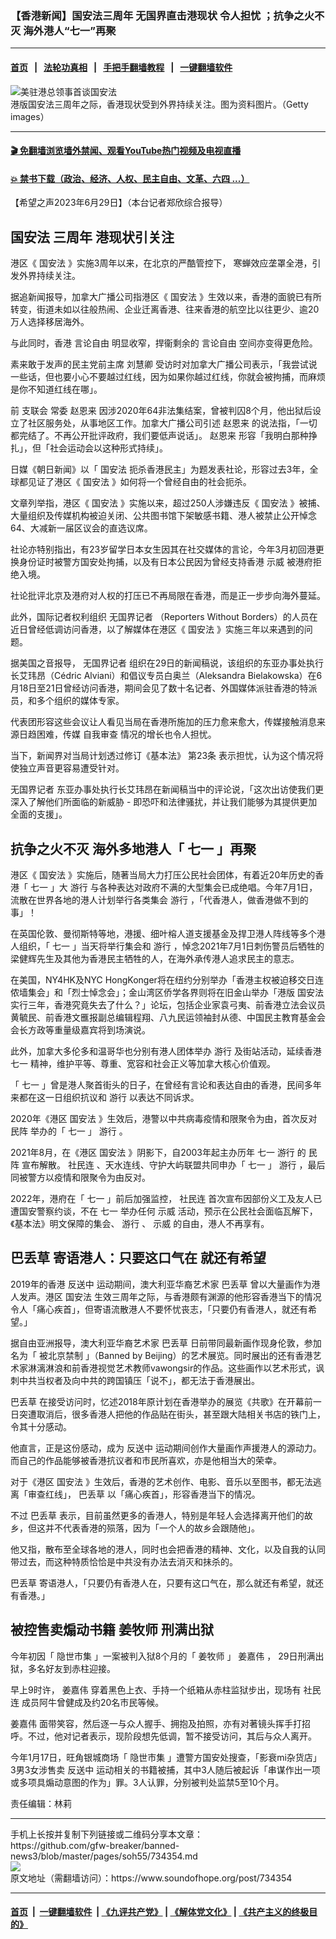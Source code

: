 ### 【香港新闻】国安法三周年 无国界直击港现状 令人担忧 ；抗争之火不灭 海外港人“七一”再聚
------------------------

#### [首页](https://github.com/gfw-breaker/banned-news3/blob/master/README.md) &nbsp;&nbsp;|&nbsp;&nbsp; [法轮功真相](https://github.com/begood0513/basic/blob/master/README.md)  &nbsp;&nbsp;|&nbsp;&nbsp; [手把手翻墙教程](https://github.com/gfw-breaker/guides/wiki)  &nbsp;&nbsp;|&nbsp;&nbsp; [一键翻墙软件](https://github.com/gfw-breaker/nogfw/blob/master/README.md)  



<div><img alt="美驻港总领事首谈国安法" src="https://img.soundofhope.org/2023-01/gettyimages--1674762863974.jpg"/>
<br/><figcaption class="caption">
 港版国安法三周年之际，香港现状受到外界持续关注。图为资料图片。（Getty images）
</figcaption></div><hr/>

#### [ 🎬  免翻墙浏览墙外禁闻、观看YouTube热门视频及电视直播](https://github.com/gfw-breaker/HelloWorld)

#### [ 💥  禁书下载（政治、经济、人权、民主自由、文革、六四 ...）](https://github.com/gfw-breaker/books/blob/master/README.md)

<div><div class="Content__Wrapper sc-1bvya0-0 elmmKw article_body" data-checkusr="" itemprop="articleBody">
 <div id="post_place_1">
 </div>
 <p class="meta-top">
  <span class="meta">
   【希望之声2023年6月29日】（本台记者郑欣综合报导）
  </span>
 </p>
 <h2>
  <strong>
   <ok href="/term/99050">
    国安法
   </ok>
   三周年 港现状引关注
  </strong>
 </h2>
 <p>
  港区《
  <ok href="/term/99050">
   国安法
  </ok>
  》实施3周年以来，在北京的严酷管控下， 寒蝉效应垄罩全港，引发外界持续关注。
 </p>
 <p>
  据追新闻报导，加拿大广播公司指港区《
  <ok href="/term/99050">
   国安法
  </ok>
  》生效以来，香港的面貌已有所转变，街道未如以往般热闹、企业迁离香港、往来香港的航空比以往更少、逾20万人选择移居海外。
 </p>
 <p>
  与此同时，香港
  <ok href="/term/1155">
   言论自由
  </ok>
  明显收窄，捍衞剩余的
  <ok href="/term/1155">
   言论自由
  </ok>
  空间亦变得更危险。
 </p>
 <p>
  素来敢于发声的民主党前主席
  <ok href="/term/54304">
   刘慧卿
  </ok>
  受访时对加拿大广播公司表示，「我尝试说一些话，但也要小心不要越过红线，因为如果你越过红线，你就会被拘捕，而麻烦是你不知道红线在哪」。
 </p>
 <p>
  前
  <ok href="/term/3466">
   支联会
  </ok>
  常委
  <ok href="/term/744896">
   赵恩来
  </ok>
  因涉2020年64非法集结案，曾被判囚8个月，他出狱后设立了社区服务处，从事地区工作。加拿大广播公司引述
  <ok href="/term/744896">
   赵恩来
  </ok>
  的说法指，「一切都完结了。不再公开批评政府，我们要低声说话」。
  <ok href="/term/744896">
   赵恩来
  </ok>
  形容「我明白那种挣扎」，但「社会运动会以这种形式持续」。
 </p>
 <p>
  日媒《朝日新闻》以「
  <ok href="/term/99050">
   国安法
  </ok>
  扼杀香港民主」为题发表社论，形容过去3年，全球都见证了港区《
  <ok href="/term/99050">
   国安法
  </ok>
  》如何将一个曾经自由的社会扼杀。
 </p>
 <p>
  文章列举指，港区《
  <ok href="/term/99050">
   国安法
  </ok>
  》实施以来，超过250人涉嫌违反《
  <ok href="/term/99050">
   国安法
  </ok>
  》被捕、大量组织及传媒机构被迫关闭、公共图书馆下架敏感书籍、港人被禁止公开悼念64、大减新一届区议会的直选议席。
 </p>
 <p>
  社论亦特别指出，有23岁留学日本女生因其在社交媒体的言论，今年3月初回港更换身份证时被警方国安处拘捕，以及有日本公民因为曾经支持香港
  <ok href="/term/1670">
   示威
  </ok>
  被港府拒绝入境。
 </p>
 <p>
  社论批评北京及港府对人权的打压已不再局限在香港，而是正一步步向海外蔓延。
 </p>
 <p>
  此外，国际记者权利组织
  <ok href="/term/42866">
   无国界记者
  </ok>
  （Reporters Without Borders）的人员在近日曾经低调访问香港，以了解媒体在港区《
  <ok href="/term/99050">
   国安法
  </ok>
  》实施三年以来遇到的问题。
 </p>
 <p>
  据美国之音报导，
  <ok href="/term/42866">
   无国界记者
  </ok>
  组织在29日的新闻稿说，该组织的东亚办事处执行长艾玮昂（Cédric Alviani）和倡议专员白奥兰（Aleksandra Bielakowska）在6月18日至21日曾经访问香港，期间会见了数十名记者、外国媒体派驻香港的特派员，和多个组织的媒体专家。
 </p>
 <p>
  代表团形容这些会议让人看见当局在香港所施加的压力愈来愈大，传媒接触消息来源日趋困难，传媒
  <ok href="/term/55134">
   自我审查
  </ok>
  情况的增长也令人担忧。
 </p>
 <p>
  当下，新闻界对当局计划透过修订《基本法》
  <ok href="/term/290020">
   第23条
  </ok>
  表示担忧，认为这个情况将使独立声音更容易遭受针对。
 </p>
 <p>
  <ok href="/term/42866">
   无国界记者
  </ok>
  东亚办事处执行长艾玮昂在新闻稿当中的评论说，「这次出访使我们更深入了解他们所面临的新威胁 - 即恐吓和法律骚扰，并让我们能够为其提供更加全面的支援」。
 </p>
 <h2>
  <strong>
   抗争之火不灭 海外多地港人「
   <ok href="/term/52393">
    七一
   </ok>
   」再聚
  </strong>
 </h2>
 <p>
  港区《
  <ok href="/term/99050">
   国安法
  </ok>
  》实施后，随著当局大力打压公民社会团体，有着近20年历史的香港「
  <ok href="/term/52393">
   七一
  </ok>
  」大
  <ok href="/term/2554">
   游行
  </ok>
  与各种表达对政府不满的大型集会已成绝唱。今年7月1日，流散在世界各地的港人计划举行各类集会
  <ok href="/term/2554">
   游行
  </ok>
  ，「代香港人，做香港做不到的事」！
 </p>
 <p>
  在英国伦敦、曼彻斯特等地，港援、细叶榕人道支援基金及捍卫港人阵线等多个港人组织，「
  <ok href="/term/52393">
   七一
  </ok>
  」当天将举行集会和
  <ok href="/term/2554">
   游行
  </ok>
  ，悼念2021年7月1日刺伤警员后牺牲的梁健辉先生及其他为香港民主牺牲的人，在海外承传港人追求民主的意志。
 </p>
 <p>
  在美国，NY4HK及NYC HongKonger将在纽约分别举办「香港主权被迫移交日连侬墙集会」和「烈士悼念会」；金山湾区侨学各界则将在旧金山举办「港版
  <ok href="/term/99050">
   国安法
  </ok>
  实行三年，香港究竟失去了什么？」论坛，包括企业家袁弓夷、前香港立法会议员黄毓民、前香港文𠥔报副总编辑程翔、八九民运领袖封从德、中国民主教育基金会会长方政等重量级嘉宾将到场演说。
 </p>
 <p>
  此外，加拿大多伦多和温哥华也分别有港人团体举办
  <ok href="/term/2554">
   游行
  </ok>
  及街站活动，延续香港
  <ok href="/term/52393">
   七一
  </ok>
  精神，维护平等、尊重、宽容和社会正义等加拿大核心价值观。
 </p>
 <p>
  「
  <ok href="/term/52393">
   七一
  </ok>
  」曾是港人聚首街头的日子，在曾经有言论和表达自由的香港，民间多年来都在这一日组织抗议和
  <ok href="/term/2554">
   游行
  </ok>
  以表达不同诉求。
 </p>
 <p>
  2020年《港区
  <ok href="/term/99050">
   国安法
  </ok>
  》生效后，港警以中共病毒疫情和限聚令为由，首次反对
  <ok href="/term/3508">
   民阵
  </ok>
  举办的「
  <ok href="/term/52393">
   七一
  </ok>
  」
  <ok href="/term/2554">
   游行
  </ok>
  。
 </p>
 <p>
  2021年8月，在《港区
  <ok href="/term/99050">
   国安法
  </ok>
  》阴影下，自2003年起主办历年
  <ok href="/term/52393">
   七一
  </ok>
  <ok href="/term/2554">
   游行
  </ok>
  的
  <ok href="/term/3508">
   民阵
  </ok>
  宣布解散。
  <ok href="/term/27837">
   社民连
  </ok>
  、天水连线、守护大屿联盟共同申办「
  <ok href="/term/52393">
   七一
  </ok>
  」
  <ok href="/term/2554">
   游行
  </ok>
  ，最后同被警方以疫情和限聚令为由反对。
 </p>
 <p>
  2022年，港府在「
  <ok href="/term/52393">
   七一
  </ok>
  」前后加强监控，
  <ok href="/term/27837">
   社民连
  </ok>
  首次宣布因部份义工及友人已遭国安警察约谈，不在
  <ok href="/term/52393">
   七一
  </ok>
  举办任何
  <ok href="/term/1670">
   示威
  </ok>
  活动，预示在公民社会面临瓦解下，《基本法》明文保障的集会、
  <ok href="/term/2554">
   游行
  </ok>
  、
  <ok href="/term/1670">
   示威
  </ok>
  的自由，港人不再享有。
 </p>
 <h2>
  <strong>
   <ok href="/term/117126">
    巴丢草
   </ok>
   寄语港人：只要这口气在 就还有希望
  </strong>
 </h2>
 <p>
  2019年的香港
  <ok href="/term/1010">
   反送中
  </ok>
  运动期间，澳大利亚华裔艺术家
  <ok href="/term/117126">
   巴丢草
  </ok>
  曾以大量画作为港人发声。港区
  <ok href="/term/99050">
   国安法
  </ok>
  生效三周年之际，与香港颇有渊源的他形容香港当下的情况令人「痛心疾首」，但寄语流散港人不要怀忧丧志，「只要仍有香港人，就还有希望。」
 </p>
 <p>
  据自由亚洲报导，澳大利亚华裔艺术家
  <ok href="/term/117126">
   巴丢草
  </ok>
  日前带同最新画作现身伦敦，参加名为「
  <ok href="/term/885857">
   被北京禁制
  </ok>
  」（Banned by Beijing）的艺术展览。同时展出的还有香港艺术家淋漓淋浪和前香港视觉艺术教师vawongsir的作品。这些画作以艺术形式，讽刺中共当权者及向中共的跨国镇压「说不」，都无法于香港展出。
 </p>
 <p>
  <ok href="/term/117126">
   巴丢草
  </ok>
  在接受访问时，忆述2018年原计划在香港举办的展览《共歌》在开幕前一日突遭取消后，很多香港人把他的作品贴在街头，甚至跟大陆相关书店的铁门上，令其十分感动。
 </p>
 <p>
  他直言，正是这份感动，成为
  <ok href="/term/1010">
   反送中
  </ok>
  运动期间创作大量画作声援港人的源动力。而自己的作品能够被香港抗议者和市民所喜欢，亦是他相当大的荣幸。
 </p>
 <p>
  对于《港区
  <ok href="/term/99050">
   国安法
  </ok>
  》生效后，香港的艺术创作、电影、音乐以至图书，都无法逃离「审查红线」，
  <ok href="/term/117126">
   巴丢草
  </ok>
  以「痛心疾首」，形容香港当下的情况。
 </p>
 <p>
  不过
  <ok href="/term/117126">
   巴丢草
  </ok>
  表示，目前虽然更多的香港人，特别是年轻人会选择离开他们的故乡，但这并不代表香港的殒落，因为「一个人的故乡会跟随他」。
 </p>
 <p>
  他又指，散布至全球各地的港人，同时也会把香港的精神、文化，以及自我的认同带过去，而这种特质恰恰是中共没有办法去消灭和抺杀的。
 </p>
 <p>
  <ok href="/term/117126">
   巴丢草
  </ok>
  寄语港人，「只要仍有香港人在，只要有这口气在，那么就还有希望，就还有香港。」
 </p>
 <h2>
  <strong>
   被控售卖煽动书籍
   <ok href="/term/850964">
    姜牧师
   </ok>
   刑满出狱
  </strong>
 </h2>
 <p>
  今年初因「
  <ok href="/term/829356">
   隐世市集
  </ok>
  」一案被判入狱8个月的「
  <ok href="/term/850964">
   姜牧师
  </ok>
  」
  <ok href="/term/830169">
   姜嘉伟
  </ok>
  ， 29日刑满出狱，多名好友到赤柱迎接。
 </p>
 <p>
  早上9时许，
  <ok href="/term/830169">
   姜嘉伟
  </ok>
  穿着黑色上衣、手持一个纸箱从赤柱监狱步出，现场有
  <ok href="/term/27837">
   社民连
  </ok>
  成员阿牛曾健成及约20名市民等候。
 </p>
 <p>
  <ok href="/term/830169">
   姜嘉伟
  </ok>
  面带笑容，然后逐一与众人握手、拥抱及拍照，亦有对著镜头挥手打招呼。不过，他对记者表示，现阶段想先低调，暂不接受访问，其后与众人离开。
 </p>
 <p>
  今年1月17日，旺角银城商场「
  <ok href="/term/829356">
   隐世市集
  </ok>
  」遭警方国安处搜查，「影衰mi杂货店」3男3女涉售卖
  <ok href="/term/1010">
   反送中
  </ok>
  运动相关的书籍被捕，其中3人随后被起诉「串谋作出一项或多项具煽动意图的作为」罪。3人认罪，分别被判处监禁5至10个月。
 </p>
 <p class="meta-btm">
  责任编辑：林莉
 </p>
</div>
</div>
<hr/>
手机上长按并复制下列链接或二维码分享本文章：<br/>
https://github.com/gfw-breaker/banned-news3/blob/master/pages/soh55/734354.md <br/>
<a href='https://github.com/gfw-breaker/banned-news3/blob/master/pages/soh55/734354.md'><img src='https://github.com/gfw-breaker/banned-news3/blob/master/pages/soh55/734354.md.png'/></a> <br/>
原文地址（需翻墙访问）：https://www.soundofhope.org/post/734354


------------------------
#### [首页](https://github.com/gfw-breaker/banned-news3/blob/master/README.md) &nbsp;|&nbsp; [一键翻墙软件](https://github.com/gfw-breaker/nogfw/blob/master/README.md) &nbsp;| [《九评共产党》](https://github.com/gfw-breaker/9ping.md/blob/master/README.md#九评之一评共产党是什么) | [《解体党文化》](https://github.com/gfw-breaker/jtdwh.md/blob/master/README.md) | [《共产主义的终极目的》](https://github.com/gfw-breaker/gczydzjmd.md/blob/master/README.md)


<img src='http://gfw-breaker.win/banned-news3/pages/soh55/734354.md' width='0px' height='0px'/>
